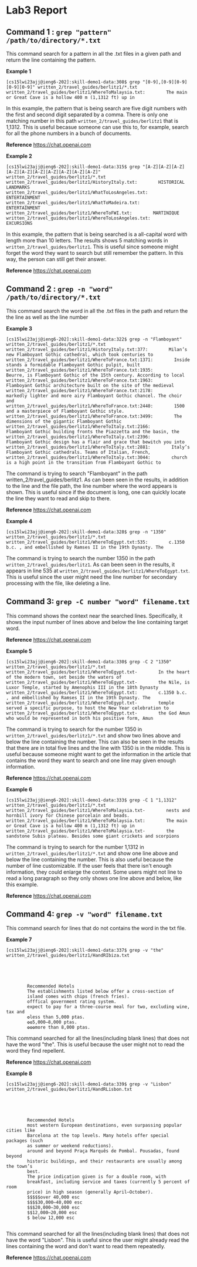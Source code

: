 # Lab3 Report 
## Command 1 : `grep "pattern" /path/to/directory/*.txt`
This command search for a pattern in all the .txt files in a given path and return the line containing the pattern. 

**Example 1**

```
[cs15lwi23ajj@ieng6-202]:skill-demo1-data:308$ grep "[0-9],[0-9][0-9][0-9][0-9]" written_2/travel_guides/berlitz1/*.txt
written_2/travel_guides/berlitz1/WhereToMalaysia.txt:        The main or Great Cave is a hollow 400 m (1,1312 ft) up in
```

In this example, the pattern that is being search are five digit numbers with the first and second digit separated by a comma. There is only one matching number in this path `written_2/travel_guides/berlitz1` that is 1,1312. This is useful becasue someone can use this to, for example, search for all the phone numbers in a bunch of documents. 

**Reference**
https://chat.openai.com

**Example 2**

```
[cs15lwi23ajj@ieng6-202]:skill-demo1-data:315$ grep "[A-Z][A-Z][A-Z][A-Z][A-Z][A-Z][A-Z][A-Z][A-Z][A-Z]" written_2/travel_guides/berlitz1/*.txt
written_2/travel_guides/berlitz1/HistoryItaly.txt:        HISTORICAL LANDMARKS
written_2/travel_guides/berlitz1/WhatToLosAngeles.txt:        ENTERTAINMENT
written_2/travel_guides/berlitz1/WhatToMadeira.txt:        ENTERTAINMENT
written_2/travel_guides/berlitz1/WhereToFWI.txt:        MARTINIQUE
written_2/travel_guides/berlitz1/WhereToLosAngeles.txt:        EXCURSIONS
```
In this example, the pattern that is being searched is a all-capital word with length more than 10 letters. The results shows 5 matching words in  `written_2/travel_guides/berlitz1`. This is useful since someone might forget the word they want to search but still remember the pattern. In this way, the person can still get their answer. 

**Reference**
https://chat.openai.com

## Command 2 : `grep -n "word" /path/to/directory/*.txt`
This command search the word in all the .txt files in the path and return the the line as well as the line number

**Example 3**
```
[cs15lwi23ajj@ieng6-202]:skill-demo1-data:322$ grep -n "Flamboyant" written_2/travel_guides/berlitz1/*.txt
written_2/travel_guides/berlitz1/HistoryItaly.txt:377:        Milan’s new Flamboyant Gothic cathedral, which took centuries to       
written_2/travel_guides/berlitz1/WhereToFrance.txt:1371:        Inside stands a formidable Flamboyant Gothic pulpit, built
written_2/travel_guides/berlitz1/WhereToFrance.txt:1935:        Beurre, is Flamboyant Gothic of the 15th century. According to local 
written_2/travel_guides/berlitz1/WhereToFrance.txt:1963:        Flamboyant Goth­ic architecture built on the site of the medieval    
written_2/travel_guides/berlitz1/WhereToFrance.txt:2178:        markedly lighter and more airy Flamboyant Gothic chancel. The choir and
written_2/travel_guides/berlitz1/WhereToFrance.txt:2440:        1500 and a masterpiece of Flamboyant Gothic style.
written_2/travel_guides/berlitz1/WhereToFrance.txt:3499:        The dimensions of the gigantic Flamboyant Gothic
written_2/travel_guides/berlitz1/WhereToItaly.txt:2166:        Flamboyant Gothic building fronts the Piazzetta and the basin, the    
written_2/travel_guides/berlitz1/WhereToItaly.txt:2396:        Flamboyant Gothic design has a flair and grace that bewitch you into  
written_2/travel_guides/berlitz1/WhereToItaly.txt:2881:        Italy’s Flamboyant Gothic cathedrals. Teams of Italian, French,       
written_2/travel_guides/berlitz1/WhereToItaly.txt:3044:        church is a high point in the transition from Flamboyant Gothic to 
```

The command is trying to search "Flamboyant" in the path written_2/travel_guides/berlitz1. As can been seen in the results, in addition to the line and the file path, the line number where the word appears is shown. This is useful since if the document is long, one can quickly locate the line they want to read and skip to there. 

**Reference**
https://chat.openai.com

**Example 4**
```
[cs15lwi23ajj@ieng6-202]:skill-demo1-data:328$ grep -n "1350" written_2/travel_guides/berlitz1/*.txt
written_2/travel_guides/berlitz1/WhereToEgypt.txt:535:        c.1350 b.c. , and embellished by Ramses II in the 19th Dynasty. The   
```
The command is trying to search the number 1350 in the path `written_2/travel_guides/berlitz1`. As can been seen in the results, it appears in line 535 at `written_2/travel_guides/berlitz1/WhereToEgypt.txt`. This is useful since the user might need the line number for secondary processing with the file, like deleting a line. 


## Command 3: `grep -C number "word" filename.txt`
This command shows the context near the searched lines. Specifically, it shows the input number of lines above and below the line containing target word.

**Reference**
https://chat.openai.com

**Example 5**
```
[cs15lwi23ajj@ieng6-202]:skill-demo1-data:330$ grep -C 2 "1350" written_2/travel_guides/berlitz1/*.txt
written_2/travel_guides/berlitz1/WhereToEgypt.txt-        In the heart of the modern town, set beside the waters of
written_2/travel_guides/berlitz1/WhereToEgypt.txt-        the Nile, is Luxor Temple, started by Amenophis III in the 18th Dynasty    
written_2/travel_guides/berlitz1/WhereToEgypt.txt:        c.1350 b.c. , and embellished by Ramses II in the 19th Dynasty. The        
written_2/travel_guides/berlitz1/WhereToEgypt.txt-        temple served a specific purpose, to host the New Year celebration to      
written_2/travel_guides/berlitz1/WhereToEgypt.txt-        the God Amun who would be represented in both his positive form, Amun     
```
The command is trying to search for the number 1350 in `written_2/travel_guides/berlitz1/*.txt` and show two lines above and below the line containing the number. This can also be seen in the results that there are in total five lines and the line with 1350 is in the middle. This is useful because someone might want to get the information in the article that contains the word they want to search and one line may given enough information. 

**Reference**
https://chat.openai.com

**Example 6**
```
[cs15lwi23ajj@ieng6-202]:skill-demo1-data:333$ grep -C 1 "1,1312" written_2/travel_guides/berlitz1/*.txt
written_2/travel_guides/berlitz1/WhereToMalaysia.txt-        nests and hornbill ivory for Chinese porcelain and beads.
written_2/travel_guides/berlitz1/WhereToMalaysia.txt:        The main or Great Cave is a hollow 400 m (1,1312 ft) up in
written_2/travel_guides/berlitz1/WhereToMalaysia.txt-        the sandstone Subis plateau. Besides some giant crickets and scorpions 
```
The command is trying to search for the number 1,1312 in `written_2/travel_guides/berlitz1/*.txt` and show one line above and below the line containing the number. This is also useful because the number of line customizable. If the user feels that there isn't enough information, they could enlarge the context. Some users might not line to read a long paragraph so they only shows one line above and below, like this example. 

**Reference**
https://chat.openai.com

## Command 4: `grep -v "word" filename.txt` 
This command search for lines that do not contains the word in the txt file. 

**Example 7**
```
[cs15lwi23ajj@ieng6-202]:skill-demo1-data:337$ grep -v "the" written_2/travel_guides/berlitz1/HandRIbiza.txt                         





        Recommended Hotels
        The establishments listed below offer a cross-section of
        island comes with chips (french fries).
        offfical government rating system.
        expect to pay for a three-course meal for two, excluding wine, tax and
        ✪less than 5,000 ptas.
        ✪✪5,000–8,000 ptas.
        ✪✪✪more than 8,000 ptas.
```
This command searched for all the lines(including blank lines) that does not have the word "the". This is useful because the user might not to read the word they find repellent. 

**Reference**
https://chat.openai.com


**Example 8**
```
[cs15lwi23ajj@ieng6-202]:skill-demo1-data:339$ grep -v "Lisbon" written_2/travel_guides/berlitz1/HandRLisbon.txt





        Recommended Hotels
        most western European destinations, even surpassing popular cities like
        Barcelona at the top levels. Many hotels offer special packages (such
        as summer or weekend reductions).
        around and beyond Praça Marquês de Pombal. Pousadas, found beyond
        historic buildings, and their restaurants are usually among the town’s
        best.
        The price indication given is for a double room, with
        breakfast, including service and taxes (currently 5 percent of room
        price) in high season (generally April–October).
        $$$$$over 40,000 esc
        $$$$30,000–40,000 esc
        $$$20,000–30,000 esc
        $$12,000–20,000 esc
        $ below 12,000 esc


```
This command searched for all the lines(including blank lines) that does not have the word "Lisbon". This is useful since the user might already read the lines containing the word and don't want to read them repeatedly. 

**Reference**
https://chat.openai.com


